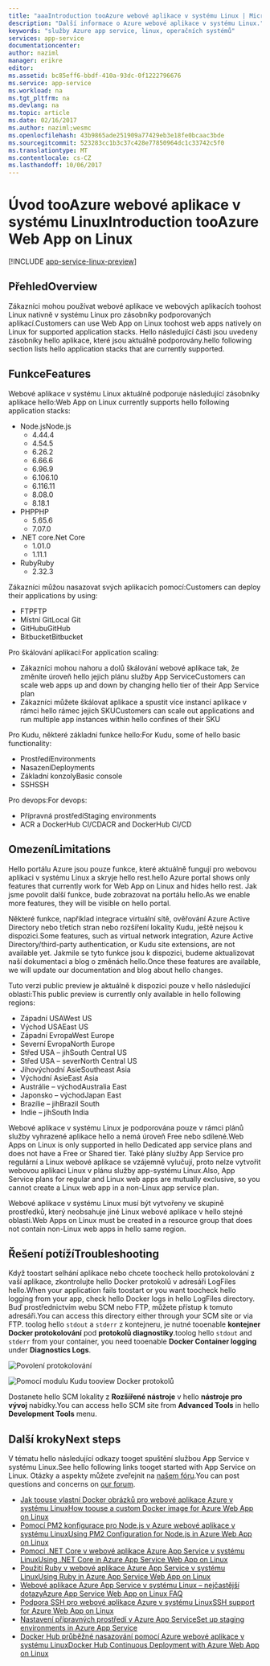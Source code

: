 ```yaml
---
title: "aaaIntroduction tooAzure webové aplikace v systému Linux | Microsoft Docs"
description: "Další informace o Azure webové aplikace v systému Linux."
keywords: "služby Azure app service, linux, operačních systémů"
services: app-service
documentationcenter: 
author: naziml
manager: erikre
editor: 
ms.assetid: bc85eff6-bbdf-410a-93dc-0f1222796676
ms.service: app-service
ms.workload: na
ms.tgt_pltfrm: na
ms.devlang: na
ms.topic: article
ms.date: 02/16/2017
ms.author: naziml;wesmc
ms.openlocfilehash: 43b9865ade251909a77429eb3e18fe0bcaac3bde
ms.sourcegitcommit: 523283cc1b3c37c428e77850964dc1c33742c5f0
ms.translationtype: MT
ms.contentlocale: cs-CZ
ms.lasthandoff: 10/06/2017
---
```

# <a name="introduction-tooazure-web-app-on-linux"></a><span data-ttu-id="c350c-104">Úvod tooAzure webové aplikace v systému Linux</span><span class="sxs-lookup"><span data-stu-id="c350c-104">Introduction tooAzure Web App on Linux</span></span>

[!INCLUDE [app-service-linux-preview](../../includes/app-service-linux-preview.md)]

## <a name="overview"></a><span data-ttu-id="c350c-105">Přehled</span><span class="sxs-lookup"><span data-stu-id="c350c-105">Overview</span></span>
<span data-ttu-id="c350c-106">Zákazníci mohou používat webové aplikace ve webových aplikacích toohost Linux nativně v systému Linux pro zásobníky podporovaných aplikací.</span><span class="sxs-lookup"><span data-stu-id="c350c-106">Customers can use Web App on Linux toohost web apps natively on Linux for supported application stacks.</span></span> <span data-ttu-id="c350c-107">Hello následující části jsou uvedeny zásobníky hello aplikace, které jsou aktuálně podporovány.</span><span class="sxs-lookup"><span data-stu-id="c350c-107">hello following section lists hello application stacks that are currently supported.</span></span> 

## <a name="features"></a><span data-ttu-id="c350c-108">Funkce</span><span class="sxs-lookup"><span data-stu-id="c350c-108">Features</span></span>
<span data-ttu-id="c350c-109">Webové aplikace v systému Linux aktuálně podporuje následující zásobníky aplikace hello:</span><span class="sxs-lookup"><span data-stu-id="c350c-109">Web App on Linux currently supports hello following application stacks:</span></span>

* <span data-ttu-id="c350c-110">Node.js</span><span class="sxs-lookup"><span data-stu-id="c350c-110">Node.js</span></span>
    * <span data-ttu-id="c350c-111">4.4</span><span class="sxs-lookup"><span data-stu-id="c350c-111">4.4</span></span>
    * <span data-ttu-id="c350c-112">4.5</span><span class="sxs-lookup"><span data-stu-id="c350c-112">4.5</span></span>
    * <span data-ttu-id="c350c-113">6.2</span><span class="sxs-lookup"><span data-stu-id="c350c-113">6.2</span></span>
    * <span data-ttu-id="c350c-114">6.6</span><span class="sxs-lookup"><span data-stu-id="c350c-114">6.6</span></span>
    * <span data-ttu-id="c350c-115">6.9</span><span class="sxs-lookup"><span data-stu-id="c350c-115">6.9</span></span>
    * <span data-ttu-id="c350c-116">6.10</span><span class="sxs-lookup"><span data-stu-id="c350c-116">6.10</span></span>
    * <span data-ttu-id="c350c-117">6.11</span><span class="sxs-lookup"><span data-stu-id="c350c-117">6.11</span></span>
    * <span data-ttu-id="c350c-118">8.0</span><span class="sxs-lookup"><span data-stu-id="c350c-118">8.0</span></span>
    * <span data-ttu-id="c350c-119">8.1</span><span class="sxs-lookup"><span data-stu-id="c350c-119">8.1</span></span>
* <span data-ttu-id="c350c-120">PHP</span><span class="sxs-lookup"><span data-stu-id="c350c-120">PHP</span></span>
    * <span data-ttu-id="c350c-121">5.6</span><span class="sxs-lookup"><span data-stu-id="c350c-121">5.6</span></span>
    * <span data-ttu-id="c350c-122">7.0</span><span class="sxs-lookup"><span data-stu-id="c350c-122">7.0</span></span>
* <span data-ttu-id="c350c-123">.NET core</span><span class="sxs-lookup"><span data-stu-id="c350c-123">.Net Core</span></span>
    * <span data-ttu-id="c350c-124">1.0</span><span class="sxs-lookup"><span data-stu-id="c350c-124">1.0</span></span>
    * <span data-ttu-id="c350c-125">1.1</span><span class="sxs-lookup"><span data-stu-id="c350c-125">1.1</span></span>
* <span data-ttu-id="c350c-126">Ruby</span><span class="sxs-lookup"><span data-stu-id="c350c-126">Ruby</span></span>
    * <span data-ttu-id="c350c-127">2.3</span><span class="sxs-lookup"><span data-stu-id="c350c-127">2.3</span></span>

<span data-ttu-id="c350c-128">Zákazníci můžou nasazovat svých aplikacích pomocí:</span><span class="sxs-lookup"><span data-stu-id="c350c-128">Customers can deploy their applications by using:</span></span>

* <span data-ttu-id="c350c-129">FTP</span><span class="sxs-lookup"><span data-stu-id="c350c-129">FTP</span></span>
* <span data-ttu-id="c350c-130">Místní Git</span><span class="sxs-lookup"><span data-stu-id="c350c-130">Local Git</span></span>
* <span data-ttu-id="c350c-131">GitHubu</span><span class="sxs-lookup"><span data-stu-id="c350c-131">GitHub</span></span>
* <span data-ttu-id="c350c-132">Bitbucket</span><span class="sxs-lookup"><span data-stu-id="c350c-132">Bitbucket</span></span>

<span data-ttu-id="c350c-133">Pro škálování aplikací:</span><span class="sxs-lookup"><span data-stu-id="c350c-133">For application scaling:</span></span>

* <span data-ttu-id="c350c-134">Zákazníci mohou nahoru a dolů škálování webové aplikace tak, že změníte úroveň hello jejich plánu služby App Service</span><span class="sxs-lookup"><span data-stu-id="c350c-134">Customers can scale web apps up and down by changing hello tier of their App Service plan</span></span>
* <span data-ttu-id="c350c-135">Zákazníci můžete škálovat aplikace a spustit více instancí aplikace v rámci hello rámec jejich SKU</span><span class="sxs-lookup"><span data-stu-id="c350c-135">Customers can scale out applications and run multiple app instances within hello confines of their SKU</span></span>

<span data-ttu-id="c350c-136">Pro Kudu, některé základní funkce hello:</span><span class="sxs-lookup"><span data-stu-id="c350c-136">For Kudu, some of hello basic functionality:</span></span>

* <span data-ttu-id="c350c-137">Prostředí</span><span class="sxs-lookup"><span data-stu-id="c350c-137">Environments</span></span>
* <span data-ttu-id="c350c-138">Nasazení</span><span class="sxs-lookup"><span data-stu-id="c350c-138">Deployments</span></span>
* <span data-ttu-id="c350c-139">Základní konzoly</span><span class="sxs-lookup"><span data-stu-id="c350c-139">Basic console</span></span>
* <span data-ttu-id="c350c-140">SSH</span><span class="sxs-lookup"><span data-stu-id="c350c-140">SSH</span></span>

<span data-ttu-id="c350c-141">Pro devops:</span><span class="sxs-lookup"><span data-stu-id="c350c-141">For devops:</span></span>

* <span data-ttu-id="c350c-142">Přípravná prostředí</span><span class="sxs-lookup"><span data-stu-id="c350c-142">Staging environments</span></span>
* <span data-ttu-id="c350c-143">ACR a DockerHub CI/CD</span><span class="sxs-lookup"><span data-stu-id="c350c-143">ACR and DockerHub CI/CD</span></span>

## <a name="limitations"></a><span data-ttu-id="c350c-144">Omezení</span><span class="sxs-lookup"><span data-stu-id="c350c-144">Limitations</span></span>
<span data-ttu-id="c350c-145">Hello portálu Azure jsou pouze funkce, které aktuálně fungují pro webovou aplikaci v systému Linux a skryje hello rest.</span><span class="sxs-lookup"><span data-stu-id="c350c-145">hello Azure portal shows only features that currently work for Web App on Linux and hides hello rest.</span></span> <span data-ttu-id="c350c-146">Jak jsme povolit další funkce, bude zobrazovat na portálu hello.</span><span class="sxs-lookup"><span data-stu-id="c350c-146">As we enable more features, they will be visible on hello portal.</span></span>

<span data-ttu-id="c350c-147">Některé funkce, například integrace virtuální sítě, ověřování Azure Active Directory nebo třetích stran nebo rozšíření lokality Kudu, ještě nejsou k dispozici.</span><span class="sxs-lookup"><span data-stu-id="c350c-147">Some features, such as virtual network integration, Azure Active Directory/third-party authentication, or Kudu site extensions, are not available yet.</span></span> <span data-ttu-id="c350c-148">Jakmile se tyto funkce jsou k dispozici, budeme aktualizovat naší dokumentaci a blog o změnách hello.</span><span class="sxs-lookup"><span data-stu-id="c350c-148">Once these features are available, we will update our documentation and blog about hello changes.</span></span>

<span data-ttu-id="c350c-149">Tuto verzi public preview je aktuálně k dispozici pouze v hello následující oblasti:</span><span class="sxs-lookup"><span data-stu-id="c350c-149">This public preview is currently only available in hello following regions:</span></span>

* <span data-ttu-id="c350c-150">Západní USA</span><span class="sxs-lookup"><span data-stu-id="c350c-150">West US</span></span>
* <span data-ttu-id="c350c-151">Východ USA</span><span class="sxs-lookup"><span data-stu-id="c350c-151">East US</span></span>
* <span data-ttu-id="c350c-152">Západní Evropa</span><span class="sxs-lookup"><span data-stu-id="c350c-152">West Europe</span></span>
* <span data-ttu-id="c350c-153">Severní Evropa</span><span class="sxs-lookup"><span data-stu-id="c350c-153">North Europe</span></span>
* <span data-ttu-id="c350c-154">Střed USA – jih</span><span class="sxs-lookup"><span data-stu-id="c350c-154">South Central US</span></span>
* <span data-ttu-id="c350c-155">Střed USA – sever</span><span class="sxs-lookup"><span data-stu-id="c350c-155">North Central US</span></span>
* <span data-ttu-id="c350c-156">Jihovýchodní Asie</span><span class="sxs-lookup"><span data-stu-id="c350c-156">Southeast Asia</span></span>
* <span data-ttu-id="c350c-157">Východní Asie</span><span class="sxs-lookup"><span data-stu-id="c350c-157">East Asia</span></span>
* <span data-ttu-id="c350c-158">Austrálie – východ</span><span class="sxs-lookup"><span data-stu-id="c350c-158">Australia East</span></span>
* <span data-ttu-id="c350c-159">Japonsko – východ</span><span class="sxs-lookup"><span data-stu-id="c350c-159">Japan East</span></span>
* <span data-ttu-id="c350c-160">Brazílie – jih</span><span class="sxs-lookup"><span data-stu-id="c350c-160">Brazil South</span></span>
* <span data-ttu-id="c350c-161">Indie – jih</span><span class="sxs-lookup"><span data-stu-id="c350c-161">South India</span></span>

<span data-ttu-id="c350c-162">Webové aplikace v systému Linux je podporována pouze v rámci plánů služby vyhrazené aplikace hello a nemá úroveň Free nebo sdílené.</span><span class="sxs-lookup"><span data-stu-id="c350c-162">Web Apps on Linux is only supported in hello Dedicated app service plans and does not have a Free or Shared tier.</span></span> <span data-ttu-id="c350c-163">Také plány služby App Service pro regulární a Linux webové aplikace se vzájemně vylučují, proto nelze vytvořit webovou aplikaci Linux v plánu služby app-systému Linux.</span><span class="sxs-lookup"><span data-stu-id="c350c-163">Also, App Service plans for regular and Linux web apps are mutually exclusive, so you cannot create a Linux web app in a non-Linux app service plan.</span></span>

<span data-ttu-id="c350c-164">Webové aplikace v systému Linux musí být vytvořeny ve skupině prostředků, který neobsahuje jiné Linux webové aplikace v hello stejné oblasti.</span><span class="sxs-lookup"><span data-stu-id="c350c-164">Web Apps on Linux must be created in a resource group that does not contain non-Linux web apps in hello same region.</span></span>

## <a name="troubleshooting"></a><span data-ttu-id="c350c-165">Řešení potíží</span><span class="sxs-lookup"><span data-stu-id="c350c-165">Troubleshooting</span></span> ##

<span data-ttu-id="c350c-166">Když toostart selhání aplikace nebo chcete toocheck hello protokolování z vaší aplikace, zkontrolujte hello Docker protokolů v adresáři LogFiles hello.</span><span class="sxs-lookup"><span data-stu-id="c350c-166">When your application fails toostart or you want toocheck hello logging from your app, check hello Docker logs in hello LogFiles directory.</span></span> <span data-ttu-id="c350c-167">Buď prostřednictvím webu SCM nebo FTP, můžete přístup k tomuto adresáři.</span><span class="sxs-lookup"><span data-stu-id="c350c-167">You can access this directory either through your SCM site or via FTP.</span></span>
<span data-ttu-id="c350c-168">toolog hello `stdout` a `stderr` z kontejneru, je nutné tooenable **kontejner Docker protokolování** pod **protokolů diagnostiky**.</span><span class="sxs-lookup"><span data-stu-id="c350c-168">toolog hello `stdout` and `stderr` from your container, you need tooenable **Docker Container logging** under **Diagnostics Logs**.</span></span>

![Povolení protokolování][2]

![Pomocí modulu Kudu tooview Docker protokolů][1]

<span data-ttu-id="c350c-171">Dostanete hello SCM lokality z **Rozšířené nástroje** v hello **nástroje pro vývoj** nabídky.</span><span class="sxs-lookup"><span data-stu-id="c350c-171">You can access hello SCM site from **Advanced Tools** in hello **Development Tools** menu.</span></span>

## <a name="next-steps"></a><span data-ttu-id="c350c-172">Další kroky</span><span class="sxs-lookup"><span data-stu-id="c350c-172">Next steps</span></span>
<span data-ttu-id="c350c-173">V tématu hello následující odkazy tooget spuštění službou App Service v systému Linux.</span><span class="sxs-lookup"><span data-stu-id="c350c-173">See hello following links tooget started with App Service on Linux.</span></span> <span data-ttu-id="c350c-174">Otázky a aspekty můžete zveřejnit na [našem fóru](https://social.msdn.microsoft.com/forums/azure/home?forum=windowsazurewebsitespreview).</span><span class="sxs-lookup"><span data-stu-id="c350c-174">You can post questions and concerns on [our forum](https://social.msdn.microsoft.com/forums/azure/home?forum=windowsazurewebsitespreview).</span></span>

* [<span data-ttu-id="c350c-175">Jak toouse vlastní Docker obrázků pro webové aplikace Azure v systému Linux</span><span class="sxs-lookup"><span data-stu-id="c350c-175">How toouse a custom Docker image for Azure Web App on Linux</span></span>](app-service-linux-using-custom-docker-image.md)
* [<span data-ttu-id="c350c-176">Pomocí PM2 konfigurace pro Node.js v Azure webové aplikace v systému Linux</span><span class="sxs-lookup"><span data-stu-id="c350c-176">Using PM2 Configuration for Node.js in Azure Web App on Linux</span></span>](app-service-linux-using-nodejs-pm2.md)
* [<span data-ttu-id="c350c-177">Pomocí .NET Core v webové aplikace Azure App Service v systému Linux</span><span class="sxs-lookup"><span data-stu-id="c350c-177">Using .NET Core in Azure App Service Web App on Linux</span></span>](app-service-linux-using-dotnetcore.md)
* [<span data-ttu-id="c350c-178">Použití Ruby v webové aplikace Azure App Service v systému Linux</span><span class="sxs-lookup"><span data-stu-id="c350c-178">Using Ruby in Azure App Service Web App on Linux</span></span>](app-service-linux-ruby-get-started.md)
* [<span data-ttu-id="c350c-179">Webové aplikace Azure App Service v systému Linux – nejčastější dotazy</span><span class="sxs-lookup"><span data-stu-id="c350c-179">Azure App Service Web App on Linux FAQ</span></span>](app-service-linux-faq.md)
* [<span data-ttu-id="c350c-180">Podpora SSH pro webové aplikace Azure v systému Linux</span><span class="sxs-lookup"><span data-stu-id="c350c-180">SSH support for Azure Web App on Linux</span></span>](./app-service-linux-ssh-support.md)
* [<span data-ttu-id="c350c-181">Nastavení přípravných prostředí v Azure App Service</span><span class="sxs-lookup"><span data-stu-id="c350c-181">Set up staging environments in Azure App Service</span></span>](./web-sites-staged-publishing.md)
* [<span data-ttu-id="c350c-182">Docker Hub průběžné nasazování pomocí Azure webové aplikace v systému Linux</span><span class="sxs-lookup"><span data-stu-id="c350c-182">Docker Hub Continuous Deployment with Azure Web App on Linux</span></span>](./app-service-linux-ci-cd.md)

<!--Image references-->
[1]: ./media/app-service-linux-intro/kudu-docker-logs.png
[2]: ./media/app-service-linux-intro/logging.png